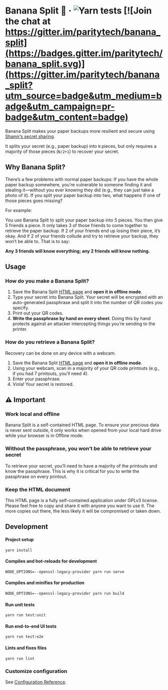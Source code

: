 # Banana Split 🍌 &middot; ![Yarn tests](https://github.com/paritytech/banana_split/workflows/Yarn%20tests/badge.svg) [![Join the chat at https://gitter.im/paritytech/banana_split](https://badges.gitter.im/paritytech/banana_split.svg)](https://gitter.im/paritytech/banana_split?utm_source=badge&utm_medium=badge&utm_campaign=pr-badge&utm_content=badge)

Banana Split makes your paper backups more resilient and secure using [Shamir’s secret sharing](https://en.wikipedia.org/wiki/Shamir%27s_Secret_Sharing).

It splits your secret (e.g., paper backup) into `N` pieces, but only requires a majority of those pieces (`N/2+1`) to recover your secret.

## Why Banana Split?
There’s a few problems with normal paper backups:
If you have the whole paper backup somewhere, you’re vulnerable to someone finding it and stealing it—without you ever knowing they did (e.g., they can just take a photo of it).
If you split your paper backup into two, what happens if one of those pieces goes missing?

For example:

You use Banana Split to split your paper backup into 5 pieces. You then give 5 friends a piece. It only takes 3 of those friends to come together to retrieve the paper backup. If 2 of your friends end up losing their piece, it’s okay. And if 2 of your friends collude and try to retrieve your backup, they won’t be able to.
That is to say:

**Any 3 friends will know everything; any 2 friends will know nothing.**

## Usage
### How do you make a Banana Split?
1. Save the Banana Split [HTML page](https://bs.parity.io/) and **open it in offline mode**.
2. Type your secret into Banana Split.
Your secret will be encrypted with an auto-generated passphrase and split it into the number of QR codes you specify.
3. Print out your QR codes.
4. **Write the passphrase by hand on every sheet**.
Doing this by hand protects against an attacker intercepting things you’re sending to the printer.

### How do you retrieve a Banana Split?
Recovery can be done on any device with a webcam.

1. Save the Banana Split [HTML page](https://bs.parity.io/) and **open it in offline mode**.
2. Using your webcam, scan in a majority of your QR code printouts (e.g., if you had 7 printouts, you’ll need 4).
3. Enter your passphrase.
4. Viola! Your secret is restored.

## ⚠️ Important
###  Work local and offline

Banana Split is a self-contained HTML page.
To ensure your precious data is never sent outside, it only works when opened from your local hard drive while your browser is in Offline mode.

### Without the passphrase, you won’t be able to retrieve your secret

To retrieve your secret, you’ll need to have a majority of the printouts and know the passphrase.
This is why it is critical for you to write the passphrase on every printout.

### Keep the HTML document

This HTML page is a fully self-contained application under GPLv3 license.
Please feel free to copy and share it with anyone you want to use it. The more copies out there, the less likely it will be compromised or taken down.

## Development
#### Project setup
```
yarn install
```

#### Compiles and hot-reloads for development
```
NODE_OPTIONS=--openssl-legacy-provider yarn run serve
```

#### Compiles and minifies for production
```
NODE_OPTIONS=--openssl-legacy-provider yarn run build
```

#### Run unit tests
```
yarn run test:unit
```

#### Run end-to-end UI tests
```
yarn run test:e2e
```

#### Lints and fixes files
```
yarn run lint
```

### Customize configuration
See [Configuration Reference](https://cli.vuejs.org/config/).
